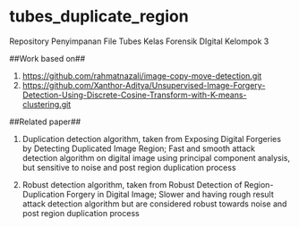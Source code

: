 # tubes_duplicate_region
Repository Penyimpanan File Tubes Kelas Forensik DIgital Kelompok 3

##Work based on##
1. https://github.com/rahmatnazali/image-copy-move-detection.git
2. https://github.com/Xanthor-Aditya/Unsupervised-Image-Forgery-Detection-Using-Discrete-Cosine-Transform-with-K-means-clustering.git

##Related paper##
1. Duplication detection algorithm, taken from Exposing Digital Forgeries by Detecting Duplicated Image Region; Fast and smooth attack detection algorithm on digital image using principal component analysis, but sensitive to noise and post region duplication process

2. Robust detection algorithm, taken from Robust Detection of Region-Duplication Forgery in Digital Image; Slower and having rough result attack detection algorithm but are considered robust towards noise and post region duplication process
